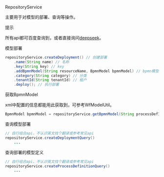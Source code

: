 RepositoryService

主要用于对模型的部署、查询等操作。

提示

所有api都可百度查询到，或者直接询问[deepseek](https://chat.deepseek.com/)。

模型部署

```java
repositoryService.createDeployment() // 创建部署
    .name(String name) // 名称
    .key(String key) // key
    .addBpmnModel(String resourceName, BpmnModel bpmnModel) // bpmn模型对象
    .category(String category) // 分类
    .tenantId(String tenantId) // 租户
    .deploy(); // 执行部署
```

获取BpmnModel

xml中配置的信息都能用此获取到，可参考WfModelUtil。

```java
BpmnModel bpmnModel = repositoryService.getBpmnModel(String processDefId);
```

查询模型部署

```java
// 自行组合api，不认识英文找个翻译或参考常见api
repositoryService.createDeploymentQuery()
    ...
```

查询部署的模型定义

```java
// 自行组合api，不认识英文找个翻译或参考常见api
repositoryService.createProcessDefinitionQuery()
    ...
```